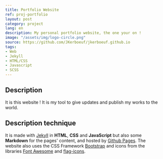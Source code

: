 ```yaml
---
title: Portfolio Website
ref: proj-portfolio
layout: post
category: project
lang: en
description: My personal portfolio website, the one your on !
image: "/assets/img/logo-circle.png"
source: https://github.com/JKerboeuf/jkerboeuf.github.io
tags:
- Web
- Jekyll
- HTML/CSS
- Javascript
- SCSS
---
```


## Description

It is this website ! It is my tool to give updates and publish my works to the world.  

## Description technique

It is made with [Jekyll](https://jekyllrb.com/) in **HTML**, **CSS** and **JavaScript** but also some **Markdown** for the pages' content, and hosted by [Github Pages](https://pages.github.com/).
The website also uses the CSS Framework [Bootstrap](https://getbootstrap.com/) and icons from the libraries [Font Awesome](https://fontawesome.com/) and [flag-icons](https://flagicons.lipis.dev/).
